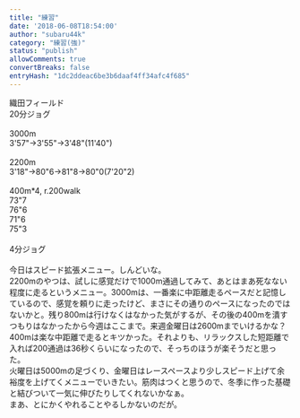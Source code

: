 ```yaml
---
title: "練習"
date: '2018-06-08T18:54:00'
author: "subaru44k"
category: "練習(強)"
status: "publish"
allowComments: true
convertBreaks: false
entryHash: "1dc2ddeac6be3b6daaf4ff34afc4f685"
---
```

織田フィールド<br>
20分ジョグ<br>
<br>
3000m<br>
3'57"→3'55"→3'48"(11'40")<br>
<br>
2200m<br>
3'18"→80"6→81"8→80"0(7'20"2)<br>
<br>
400m*4, r.200walk<br>
73"7<br>
76"6<br>
71"6<br>
75"3<br>
<br>
4分ジョグ<br>
<br>
今日はスピード拡張メニュー。しんどいな。<br>
2200mのやつは、試しに感覚だけで1000m通過してみて、あとはまあ死なない程度に走るというメニュー。3000mは、一番楽に中距離走るペースだと記憶しているので、感覚を頼りに走ったけど、まさにその通りのペースになったのではないかと。残り800mは行けなくはなかった気がするが、その後の400mを潰すつもりはなかったから今週はここまで。来週金曜日は2600mまでいけるかな？<br>
400mは楽な中距離で走るとキツかった。それよりも、リラックスした短距離で入れば200通過は36秒くらいになったので、そっちのほうが楽そうだと思った。<br>
火曜日は5000mの足づくり、金曜日はレースペースより少しスピード上げて余裕度を上げてくメニューでいきたい。筋肉はつくと思うので、冬季に作った基礎と結びついて一気に伸びたりしてくれないかなぁ。<br>
まあ、とにかくやれることやるしかないのだが。
